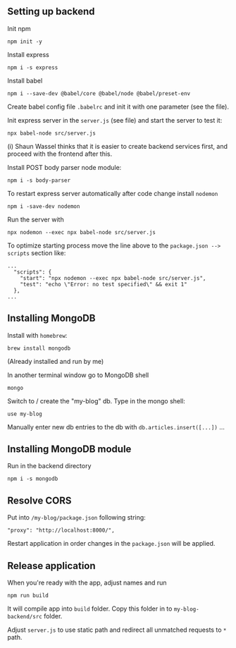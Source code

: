 ## Setting up backend

Init npm
```
npm init -y
```
Install express
```
npm i -s express
```
Install babel
```
npm i --save-dev @babel/core @babel/node @babel/preset-env
```
Create babel config file `.babelrc` and init it with one parameter (see the file).

Init express server in the `server.js` (see file) and start the server to test it:
```
npx babel-node src/server.js
```
(i) Shaun Wassel thinks that it is easier to create backend services first, and proceed with the frontend after this.

Install POST body parser node module:
```
npm i -s body-parser
```
To restart express server automatically after code change install `nodemon` 
```
npm i -save-dev nodemon
```
Run the server with 
```
npx nodemon --exec npx babel-node src/server.js
```
To optimize starting process move the line above to the `package.json --> scripts` section like:
```
...
  "scripts": {
    "start": "npx nodemon --exec npx babel-node src/server.js",
    "test": "echo \"Error: no test specified\" && exit 1"
  },
...
```

## Installing MongoDB

Install with `homebrew`:
```
brew install mongodb
```
(Already installed and run by me)

In another terminal window go to MongoDB shell
```
mongo
```
Switch to / create the "my-blog" db. Type in the mongo shell:
```
use my-blog
```
Manually enter new db entries to the db with `db.articles.insert([...])`
...

## Installing MongoDB module

Run in the backend directory 
```
npm i -s mongodb
```

## Resolve CORS

Put into `/my-blog/package.json` following string:
```
"proxy": "http://localhost:8000/",
```
Restart application in order changes in the `package.json` will be applied.

## Release application

When you're ready with the app, adjust names and run
```
npm run build
```
It will compile app into `build` folder. Copy this folder in to `my-blog-backend/src` folder.

Adjust `server.js` to use static path and redirect all unmatched requests to `*` path.